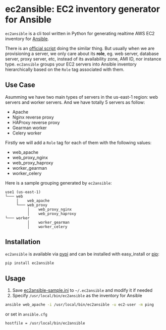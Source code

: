# ec2ansible: EC2 inventory generator for Ansible

`ec2ansible` is a cli tool written in Python for generating realtime AWS EC2 inventory for [Ansible](http://docs.ansible.com/).

There is an [official script](http://docs.ansible.com/intro_dynamic_inventory.html#example-aws-ec2-external-inventory-script) doing the similar thing. But usually when we are provisioning a server, we only care about its **role**, eg. web server, database server, proxy server, etc, instead of its availability zone, AMI ID, nor instance type. `ec2ansible` groups your EC2 servers into Ansible inventory hierarchically based on the `Role` tag associated with them.

## Use Case
Asumming we have two main types of servers in the us-east-1 region: web servers and worker servers. And we have totally 5 servers as follow:
- Apache
- Nginx reverse proxy
- HAProxy reverse proxy
- Gearman worker
- Celery worker

Firstly we will add a `Role` tag for each of them with the following values:
- web_apache
- web_proxy_nginx
- web_proxy_haproxy
- worker_gearman
- worker_celery

Here is a sample grouping generated by `ec2ansible`:

```
use1 (us-east-1)
└─── web
     │    web_apache
     └─── web_proxy
          │    web_proxy_nginx
          │    web_proxy_haproxy
└─── worker
          │    worker_gearman
          │    worker_celery
```

## Installation
`ec2ansible` is available via [pypi](https://pypi.python.org/pypi/ec2ansible) and can be installed with easy_install or [pip](https://pip.pypa.io/en/latest/index.html):
```bash
pip install ec2ansible
```

## Usage
1. Save [ec2ansible-sample.ini](/hehachris/ec2ansible/blob/master/ec2ansible-sample.ini) to `~/.ec2ansible` and modify it if needed
2. Specify `/usr/local/bin/ec2ansible` as the inventory for Ansible

```bash
ansible web_apache -i /usr/local/bin/ec2ansible -u ec2-user -m ping
```
or set in `ansible.cfg`
```
hostfile = /usr/local/bin/ec2ansible
```
